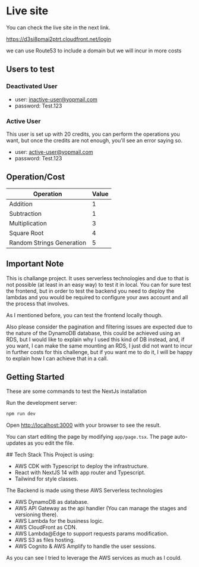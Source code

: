 # Live site
You can check the live site in the next link.

https://d3si8pmai2ptrt.cloudfront.net/login

we can use Route53 to include a domain but we will incur in more costs

## Users to test

### Deactivated User
- user: inactive-user@yopmail.com
- password: Test.123

### Active User

This user is set up with 20 credits, you can perform the operations you want, but once the credits are not enough, you'll see an error saying so.

- user: active-user@yopmail.com
- password: Test.123

## Operation/Cost

| Operation                      | Value |
|--------------------------------|-------|
| Addition                       | 1     |
| Subtraction                    | 1     |
| Multiplication                 | 3     |
| Square Root                    | 4     |
| Random Strings Generation      | 5     |


## Important Note

This is challange project. It uses serverless technologies and due to that is not possible (at least in an easy way) to test it in local. You can for sure test the frontend, but in order to test the backend you need to deploy the lambdas and you would be required to configure your aws account and all the process that involves.

As I mentioned before, you can test the frontend locally though.

Also please consider the pagination and filtering issues are expected due to the nature of the DynamoDB database, this could be achieved using an RDS, but I would like to explain why I used this kind of DB instead, and, if you want, I can make the same mounting an RDS, I just did not want to incur in further costs for this challenge, but if you want me to do it, I will be happy to explain how I can achieve that in a call.

## Getting Started
These are some commands to test the NextJs installation

Run the development server:

```bash
npm run dev
```

Open [http://localhost:3000](http://localhost:3000) with your browser to see the result.

You can start editing the page by modifying `app/page.tsx`. The page auto-updates as you edit the file.

## Tech Stack
This Project is using:

- AWS CDK with Typescript to deploy the infrastructure.
- React with NextJS 14 with app router and Typescript.
- Tailwind for style classes.

The Backend is made using these AWS Serverless technologies

- AWS DynamoDB as database.
- AWS API Gateway as the api handler (You can manage the stages and versioning there).
- AWS Lambda for the business logic.
- AWS CloudFront as CDN.
- AWS Lambda@Edge to support requests params modification.
- AWS S3 as files hosting.
- AWS Cognito & AWS Amplify to handle the user sessions.

As you can see I tried to leverage the AWS services as much as I could.
